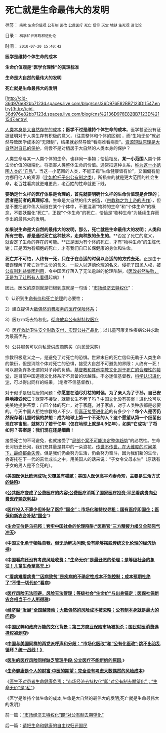 # 死亡就是生命最伟大的发明

标签： `宗教` `生命价值观` `公有制` `医改` `公费医疗` `死亡` `信仰` `天堂` `地狱` `生死观` `进化论` 

目录： `科学和世界观和进化论`

时间： `2010-07-20 15:40:42`

**医学是维持个体生命的成本**

**生命价值观是“医学合理性”的真理标准**

**生命是大自然的最伟大的发明**

**死亡就是生命最伟大的发明**

[http://cid-36d976e82bb7123d.spaces.live.com/blog/cns!36D976E82BB7123D!1547.entry](http://cid-36d976e82bb7123d.spaces.live.com/blog/cns%2136D976E82BB7123D%211547.entry)

[人类本身是大自然存在的成本](../../../2010/6/15/马克思生产力观即尽量破坏环境不求回报.md)；**医学不过是维持个体生命的成本**。医学甚至没有证据证明对于人类生存有积极的意义，（注意整体和个体的区别），而“生物无价”就必然导致医学成本的“无限制”，结果就必然导致“看病难看病贵”。[资源短缺原理是大自然对自已的保护](../../../2010/7/17/“看病难看病贵”是大自然的恩赐.md)，何尝不是对栖居于大自然的人类本身的保护？

人类生命与某一人类个体的生命，也非同一事物；恰恰相反，**某一小范围**人类个体生命价值的极端化，将损害人类整体生命的价值。通常把这种关系，[称为这一小范围人类的“自私](../../../2009/7/15/特权卫士高尚道德情操背后的小小自私.md)”。当这一小范围的人类，不能正视“生命健康皆有价”，又偏偏有能力挪用他人的资源（[比如枪杆子出公有制之类](http://blog.sina.com.cn/s/blog_5563a64d0100idoi.html)），所损害的就是更大范围的社会生命，老百姓看病就更难更贵，老百姓的性命就更下贱。

**要确定什么样的医疗体系是合理的，首先就要明确什么样的生命价值观是合理的；后者是前者的真理标准**。生命是大自然的伟大创造，（[宗教称之为上帝的杰作](../../../2009/11/18/谁“创造”了甲流？为什么说生命出现是上帝创造的疑证.md)），但是不要把这种伟大局限在某个个体中，不要混淆“物种的生命”和“个体生命”的概念，不要妖魔化“死亡”，正视“个体生命”的死亡，恰恰是“物种生命”为延续生存而作出的最伟大的发明。

**如果说生命是大自然的最伟大的发明，那么，死亡就是生命最伟大的发明**；**人类和所有生物，都是通过死亡这种技术，走向种族的永生的**。**否定了死亡的意义，就否定了生命的存在的可能。**正是因为有个体的死亡，才有“物种生命”的生陈代谢；正是因为有细胞的死亡，才有我们自已长保健康的身体和生命。

**死亡并不可怕，人终有一死，只在于在合适的时侯以合适的的方式去死**。正是由于错误理解了死亡对于生命的含义，一些人[以道德伦理的名义](http://darthvad.blog.sohu.com/133552226.html)，侵犯了国民人权，[被公有制利益集团利用](../../../2010/7/14/公费医疗和公立医疗是医改巨障.md)，令中国医疗落入了无法逾越的伦理陷阱，《[医改必然失败，正是为了让所有人看得](../../../2008/3/29/医改谎言“所有人看得起治得所有病”.md)起病》！

因此，医改的原则就是归根到底就是一句话：“[市场经济去特权化](../../../2009/7/19/市场经济去特权化中国经济唯一的出路.md)”：

1）认识到生[命有价和死亡伦理](../../../2010/7/14/生命健康皆有价；医改不能为了“看病难看病贵”.md)的必要性；

2）建立提供大[数偶然消费服务的医疗保险体系](../../../2010/7/13/中国“病得起”个人现金财产需1000万以上.md)；

3）医疗市场去特权化，[彻底放弃公有制特权医疗](../../../2010/7/13/医疗被黑暗！西方医疗（社区＋保险＋医院）；医患矛盾.md)

4）[医疗救助卫生安全财政支付，实现公共产品化](../../../2010/7/12/“医疗是公共产品说”极其荒唐；医疗不是公共产品.md)；以儿童可康复性疾病公共求助为最高优先；

5）公共服务可以向私营供应商购买（向民营采购）

宗教积极意义之一，是避免了对死亡的恐惧。世界末日的死亡信仰无助于人类生命的繁衍，但是消除个体对死亡的恐惧，接受大自然不可避免的界限：人终有一死！可以避免许多无谓的对子孙的负债。[基督教和其他宗教文化对于死亡的合理性的接受](../../../2010/5/21/基督教个人主义价值观简史.md)，是目前中国道德文化体系所不具备的优越性。不必迷信基督教，[科学认识进化论](../../../2009/4/24/科学进化论和达尔文主义.md)，可以得出同样的结果。（笔者不信基督教）。

对于似乎是很荒唐的问题：**你愿意在油尽灯枯的时侯，为了亲人为了子孙，自已安静地接受死亡**？就算不接受，就能长生不老了吗？[中国文化没有答案](../../../2010/7/16/传统文化伦理道德的经济劫持.md)！进化论可以完美地提供答案：自已个体的死亡，对于家庭，对于家族，对于人类种族都是必要的。今天中国人拒绝宗教的人不少，但[真正接受进化论](../../../2010/5/10/个体价值观，是保存中华文化的唯一出路.md)的有多少个？**每个人是否仍然保存着儿童时侯的梦想：成为地球上第一个不死的人？这个愿望从第一个细菌出现在宇宙里，就努力了若干亿年（仅在地球上就是4.5亿年），如果“它成功”了将如何？答案是：我们现在还是细菌**！

接受死亡的不可避免，也就接受了“[局部个案不可能决定整体趋势](../../../2010/7/14/大历史观，付里叶变换的采样之疑证和实证.md)”的必然性。生命长河历史长河，我们充其量是其中的一朵浪花。[传世不传世，在大维度的时间差下，最终都会失传](../../../2010/4/21/大维度历史观允许在细节上“自圆其说”.md)。但是我们仍会努力生活，仍会努力奋斗，因为我们新的生命，会寄托在下一代的茁壮成长之中。用美国人的话来说：“子女令父母永生”（原话有子女的男人是不会死的）。

《[**美国医保比欧洲成功;欠覆盖有猫腻；美国人医保高平均寿命短，主要是生活方式的缺陷**](../../../2010/7/15/美国医保挺成功，为什么要改？.md)》

《[**公共医疗变成了公费医疗的内容;公费医疗消耗了国家医疗投资;平民看病贵向公费医疗输送利益**](../../../2010/7/15/我国医疗行业现状；四类医院的“医改”处境.md)》

《[**医疗投入不算少但补贴了医疗“国企”；市场化和特权寻租；国有医疗即国企；医保和新农合补贴“国企**](../../../2010/7/15/公有医疗即国企;城市医保和新农合是加税补贴国进民退.md)”》

《[**生命无价是乌托邦；套牢中国社会的伦理陷阱;“医患官”三方精疲力竭又全部怨气冲天**](../../../2010/7/16/生命无价是乌托邦，令中国医患三方精疲力竭怨气冲天.md)》

《[**中国文化勇于牺牲自我，但无助解决问题;没有能够摆脱传统文化伦理的经济劫持**](../../../2010/7/16/传统文化伦理道德的经济劫持.md)》

《[**中国看病还没有考虑风险收费；“生命无价”是最丑恶的伦理；是等级社会的象征！儿童生命至高无上**](../../../2010/7/17/中国医保能否捍卫儿童生命价值？.md)》

《[**“看病难看病贵”“因病致贫”是疾病的不确定性成本不能控制；成本预期杜绝了“不惜一切代价”看病**](../../../2010/7/17/“看病难看病贵”是大自然的恩赐.md)》

《[**医疗风险无法回避，风险无法管理；等级社会“生命价”与出身锚定；医保社保新农合相当于个人所得税**](../../../2010/7/17/医保社保新农合没有解决任何问题.md)》

《[**经济越“发展”全国越骚动；大数偶然的风险成本被忽略；公有制本身就是最大的问题**](../../../2010/7/18/公有制不能解决任何问题，公有制就是最大的问题.md)》

《[**中国民粹和政府万能的文化背景；第三方商业保险市场被扼杀；国民就医消费选择权被剥夺**](../../../2010/7/18/医改唯一出路就是市场经济去特权化.md)》

《[**中国与美国同样的两党派呼声和分歧：“市场化医改”和“公有化医改”;跳不出治乱循环？统一战线！》**](http://blog.sina.com.cn/s/blog_5563a64d0100jzjx.html)

《[**医生的医疗风险同样缺乏管理手段;公立医疗不能断奶的原因;**](../../../2010/7/19/坏的制度将人变成鬼，医生成了“医鬼”.md)》

《[**生命健康是个人的财富;中医的期望；完全没有考虑大数偶然的风险成本**](../../../2010/7/19/生命健康是个人和家庭的财富.md)》

《[医生不对患者生命健康负责；“市场经济去特权化”即“对公有制去期望化”；“生命无价”是“私”](../../../2010/7/20/“市场经济去特权化”即“对公有制去期望化”.md)》

《医学是维持个体生命的成本;生命是大自然的最伟大的发明;死亡就是生命最伟大的发明》



前一篇：[“市场经济去特权化”即“对公有制去期望化”](../../../2010/7/20/“市场经济去特权化”即“对公有制去期望化”.md)

后一篇：[请把生命和健康的自主权归还国民](../../../2010/7/21/请把生命和健康的自主权归还国民.md)